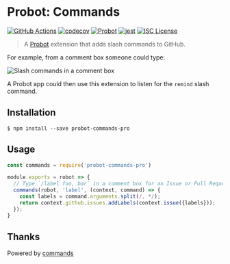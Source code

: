 # Probot: Commands

[![GitHub Actions](https://github.com/tidb-community-bots/probot-commands-pro/workflows/Test/badge.svg?branch=master)](https://github.com/features/actions)
[![codecov](https://codecov.io/gh/tidb-community-bots/probot-commands-pro/branch/master/graph/badge.svg)](https://codecov.io/gh/tidb-community-bots/probot-commands-pro)
[![Probot](https://badgen.net/badge/built%20with/probot/orange?icon=dependabot&cache=86400)](https://probot.github.io/)
[![jest](https://facebook.github.io/jest/img/jest-badge.svg)](https://github.com/facebook/jest)
[![ISC License](https://badgen.net/badge/license/ISC/blue?cache=86400)](https://tidb-community-bots.isc-license.org)

> A [Probot](https://github.com/probot/probot) extension that adds slash commands to GitHub.

For example, from a comment box someone could type:

![Slash commands in a comment box](https://user-images.githubusercontent.com/173/30231736-d752e7dc-94b1-11e7-84bf-d8475733d701.png)

A Probot app could then use this extension to listen for the `remind` slash command.

## Installation

```
$ npm install --save probot-commands-pro
```

## Usage

```js
const commands = require('probot-commands-pro')

module.exports = robot => {
  // Type `/label foo, bar` in a comment box for an Issue or Pull Request
  commands(robot, 'label', (context, command) => {
    const labels = command.arguments.split(/, */);
    return context.github.issues.addLabels(context.issue({labels}));
  });
}
```

## Thanks
Powered by [commands](https://github.com/probot/commands)
